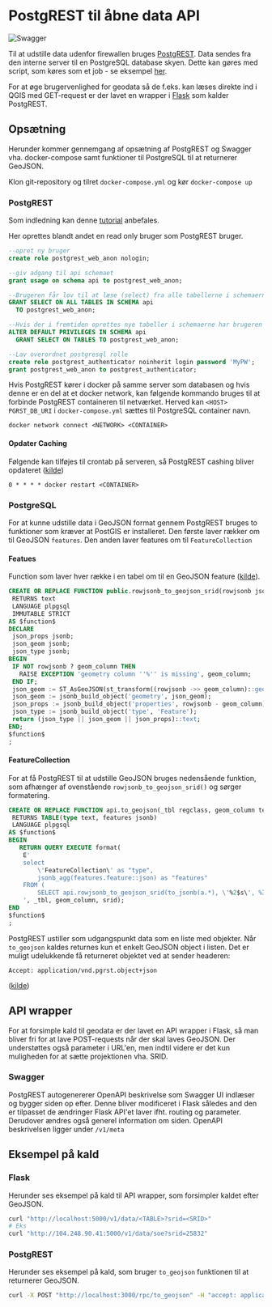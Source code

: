 # PostgREST til åbne data API
![Swagger](https://user-images.githubusercontent.com/7534153/57377665-4a336180-71a3-11e9-8491-685008318867.PNG)

Til at udstille data udenfor firewallen bruges [PostgREST](http://postgrest.org/en/latest/). Data sendes fra den interne server til en PostgreSQL database skyen. Dette kan gøres med script, som køres som et job - se eksempel [her](https://github.com/frederiksberg/automation-scripts/blob/master/Python/api/transfer_tables.py). 

For at øge brugervenlighed for geodata så de f.eks. kan læses direkte ind i QGIS med GET-request er der lavet en wrapper i [Flask](http://flask.pocoo.org/docs/1.0/api/) som kalder PostgREST. 

## Opsætning
Herunder kommer gennemgang af opsætning af PostgREST og Swagger vha. docker-compose samt funktioner til PostgreSQL til at returnerer GeoJSON.

Klon git-repository og tilret `docker-compose.yml` og kør `docker-compose up`


### PostgREST
Som indledning kan denne  [tutorial](http://postgrest.org/en/latest/tutorials/tut0.html) anbefales. 

Her oprettes blandt andet en read only bruger som PostgREST bruger.
```sql
--opret ny bruger
create role postgrest_web_anon nologin;

--giv adgang til api schemaet
grant usage on schema api to postgrest_web_anon;

--Brugeren får lov til at læse (select) fra alle tabellerne i schemaerne
GRANT SELECT ON ALL TABLES IN SCHEMA api 
  TO postgrest_web_anon;

--Hvis der i fremtiden oprettes nye tabeller i schemaerne har brugeren også adgang til dem
ALTER DEFAULT PRIVILEGES IN SCHEMA api
  GRANT SELECT ON TABLES TO postgrest_web_anon;

--Lav overordnet postgresql rolle
create role postgrest_authenticator noinherit login password 'MyPW';
grant postgrest_web_anon to postgrest_authenticator;
```

Hvis PostgREST kører i docker på samme server som databasen og hvis denne er en del at et docker network, kan følgende kommando bruges til at forbinde PostgREST containeren til netværket. Herved kan `<HOST>` `PGRST_DB_URI` i  `docker-compose.yml` sættes til PostgreSQL container navn.  

`docker network connect <NETWORK> <CONTAINER>`



#### Opdater Caching
Følgende kan tilføjes til crontab på serveren, så PostgREST cashing bliver opdateret ([kilde](http://postgrest.org/en/latest/admin.html#schema-reloading))

`0 * * * * docker restart <CONTAINER>`

### PostgreSQL 
For at kunne udstille data i GeoJSON format gennem PostgREST bruges to funktioner som kræver at PostGIS er installeret. Den første laver rækker om til GeoJSON `features`. Den anden laver features om til `FeatureCollection`

#### Featues
Function som laver hver række i en tabel om til en GeoJSON feature ([kilde](http://blog.cleverelephant.ca/2019/03/geojson.html)). 
```sql
CREATE OR REPLACE FUNCTION public.rowjsonb_to_geojson_srid(rowjsonb jsonb, geom_column text DEFAULT 'geom'::text, srid integer DEFAULT 4326)
 RETURNS text
 LANGUAGE plpgsql
 IMMUTABLE STRICT
AS $function$
DECLARE 
 json_props jsonb;
 json_geom jsonb;
 json_type jsonb;
BEGIN
 IF NOT rowjsonb ? geom_column THEN
   RAISE EXCEPTION 'geometry column ''%'' is missing', geom_column;
 END IF;
 json_geom := ST_AsGeoJSON(st_transform((rowjsonb ->> geom_column)::geometry, srid))::jsonb;
 json_geom := jsonb_build_object('geometry', json_geom);
 json_props := jsonb_build_object('properties', rowjsonb - geom_column);
 json_type := jsonb_build_object('type', 'Feature');
 return (json_type || json_geom || json_props)::text;
END; 
$function$
;
```

#### FeatureCollection
For at få PostgREST til at udstille  GeoJSON bruges nedensående funktion, som afhænger af ovenstående `rowjsonb_to_geojson_srid()` og sørger formatering.

```sql
CREATE OR REPLACE FUNCTION api.to_geojson(_tbl regclass, geom_column text DEFAULT 'geom'::text, srid integer DEFAULT 4326)
 RETURNS TABLE(type text, features jsonb)
 LANGUAGE plpgsql
AS $function$
BEGIN
   RETURN QUERY EXECUTE format(
   	E'
	select
	    \'FeatureCollection\' as "type",
		jsonb_agg(features.feature::json) as "features"
	FROM (
		SELECT api.rowjsonb_to_geojson_srid(to_jsonb(a.*), \'%2$s\', %3$s) feature FROM %1$s a) as features;
	', _tbl, geom_column, srid);
END
$function$
;
```
PostgREST ustiller som udgangspunkt data som en liste med objekter. Når `to_geojson` kaldes returnes kun et enkelt GeoJSON object i listen. Det er muligt udelukkende få returneret objektet ved at sender headeren: 

`Accept: application/vnd.pgrst.object+json`

 ([kilde](http://postgrest.org/en/latest/api.html?highlight=list%20of%20objects#singular-or-plural))

## API wrapper
For at forsimple kald til geodata er der lavet en API wrapper i Flask, så man bliver fri for at lave POST-requests når der skal laves GeoJSON. Der understøttes også parameter i URL'en, men indtil videre er det kun muligheden for at sætte projektionen vha. SRID.

### Swagger
PostgREST autogenererer OpenAPI beskrivelse som Swagger UI indlæser og bygger siden op efter. Denne bliver modificeret i Flask således and den er tilpasset de ændringer Flask API'et laver ifht. routing og parameter. Derudover ændres også generel information om siden. OpenAPI beskrivelsen ligger under `/v1/meta`

## Eksempel på kald

### Flask
Herunder ses eksempel på kald til API wrapper, som forsimpler kaldet efter GeoJSON.
```bash
curl "http://localhost:5000/v1/data/<TABLE>?srid=<SRID>"
# Eks
curl "http://104.248.90.41:5000/v1/data/soe?srid=25832"
```

### PostgREST
Herunder ses eksempel på kald, som bruger `to_geojson` funktionen til at returnerer GeoJSON.
```bash
curl -X POST "http://localhost:3000/rpc/to_geojson" -H "accept: application/json" -H "Content-Type: application/json" -d "{ \"srid\": 4326, \"_tbl\": \"YOURTABLE\", \"geom_column\": \"GEOM_COLUMN\"}"
```

